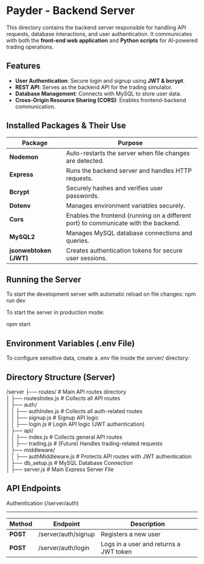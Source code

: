 # Payder - Backend Server

This directory contains the backend server responsible for handling API requests, database interactions, and user authentication. It communicates with both the **front-end web application** and **Python scripts** for AI-powered trading operations.

## Features
- **User Authentication**: Secure login and signup using **JWT & bcrypt**.
- **REST API**: Serves as the backend API for the trading simulator.
- **Database Management**: Connects with MySQL to store user data.
- **Cross-Origin Resource Sharing (CORS)**: Enables frontend-backend communication.

## Installed Packages & Their Use
|        Package         |                                      Purpose                                        |
|------------------------|-------------------------------------------------------------------------------------|
|      **Nodemon**       | Auto-restarts the server when file changes are detected.                            |
|      **Express**       | Runs the backend server and handles HTTP requests.                                  |
|       **Bcrypt**       | Securely hashes and verifies user passwords.                                        |
|       **Dotenv**       | Manages environment variables securely.                                             |
|        **Cors**        | Enables the frontend (running on a different port) to communicate with the backend. |
|       **MySQL2**       | Manages MySQL database connections and queries.                                     |
| **jsonwebtoken (JWT)** | Creates authentication tokens for secure user sessions.                             |

## Running the Server
To start the development server with automatic reload on file changes:
npm run dev

To start the server in production mode:

npm start

## Environment Variables (.env File)
To configure sensitive data, create a .env file inside the server/ directory:

## Directory Structure (Server)


/server
  ├── routes/              # Main API routes directory <br />
  │   ├── routesIndex.js   # Collects all API routes <br />
  │   ├── auth/ <br />
  │   │   ├── authIndex.js # Collects all auth-related routes <br />
  │   │   ├── signup.js    # Signup API logic <br />
  │   │   ├── login.js     # Login API logic (JWT authentication) <br />
  │   ├── api/ <br />
  │   │   ├── index.js     # Collects general API routes <br />
  │   │   ├── trading.js   # (Future) Handles trading-related requests <br />
  │   ├── middleware/ <br />
  │   │   ├── authMiddleware.js # Protects API routes with JWT authentication <br />
  │   ├── db_setup.js      # MySQL Database Connection <br />
  │   ├── server.js        # Main Express Server File <br />


## API Endpoints

Authentication (/server/auth)
_____________________________________________________________________________
|  Method  |       Endpoint       |              Description                 |
|----------|----------------------|------------------------------------------|
| **POST** |  /server/auth/signup |           Registers a new user           |
| **POST** |  /server/auth/login  |  Logs in a user and returns a JWT token  |



